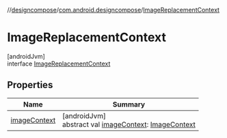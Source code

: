 //[designcompose](../../../index.md)/[com.android.designcompose](../index.md)/[ImageReplacementContext](index.md)

# ImageReplacementContext

[androidJvm]\
interface [ImageReplacementContext](index.md)

## Properties

| Name | Summary |
|---|---|
| [imageContext](image-context.md) | [androidJvm]<br>abstract val [imageContext](image-context.md): [ImageContext](../-image-context/index.md) |
